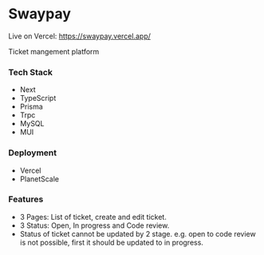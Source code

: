 # Swaypay

Live on Vercel: https://swaypay.vercel.app/

Ticket mangement platform

### Tech Stack

- Next
- TypeScript
- Prisma
- Trpc
- MySQL
- MUI

### Deployment

- Vercel
- PlanetScale

### Features

- 3 Pages: List of ticket, create and edit ticket.
- 3 Status: Open, In progress and Code review.
- Status of ticket cannot be updated by 2 stage. e.g. open to code review is not possible, first it should be updated to in progress.
